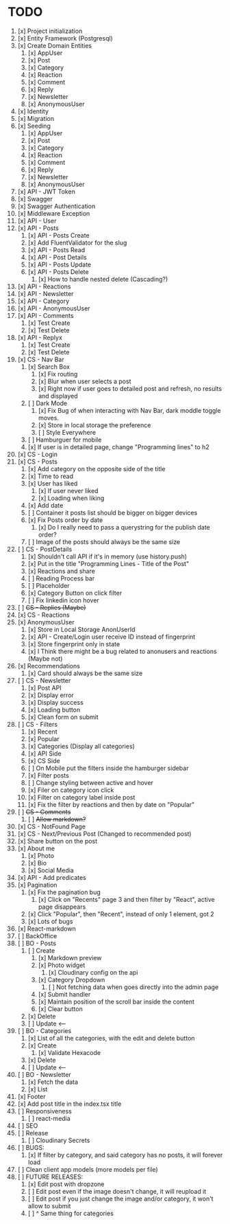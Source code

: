 # TODO

1. [x] Project initialization
2. [x] Entity Framework (Postgresql)
3. [x] Create Domain Entities
   1. [x]  AppUser
   2. [x]  Post
   3. [x]  Category
   4. [x]  Reaction
   5. [x]  Comment
   6. [x]  Reply
   7. [x]  Newsletter
   8. [x]  AnonymousUser
4. [x] Identity
5. [x] Migration
6. [x] Seeding
   1. [x]  AppUser
   2. [x]  Post
   3. [x]  Category
   4. [x]  Reaction
   5. [x]  Comment
   6. [x]  Reply
   7. [x]  Newsletter
   8. [x]  AnonymousUser
7. [x] API - JWT Token
8. [x] Swagger
9. [x] Swagger Authentication
10. [x] Middleware Exception
11. [x] API - User
12. [x] API - Posts
    1.  [x] API - Posts Create
    2.  [x] Add FluentValidator for the slug
    3.  [x] API - Posts Read    
    4.  [x] API - Post Details
    5.  [x] API - Posts Update
    6.  [x] API - Posts Delete
        1.  [x] How to handle nested delete (Cascading?)
13. [x] API - Reactions
14. [x] API - Newsletter
15. [x] API - Category
16. [x] API - AnonymousUser
17. [x] API - Comments
    1.  [x] Test Create
    2.  [x] Test Delete
18. [x] API - Replyx
    1.  [x] Test Create 
    2.  [x] Test Delete
19. [x] CS - Nav Bar
    1.  [x] Search Box
        1.  [x] Fix routing
        2.  [x] Blur when user selects a post 
        3.  [x] Right now if user goes to detailed post and refresh, no results and displayed
    2.  [ ] Dark Mode
        1.  [x] Fix Bug of when interacting with Nav Bar, dark moddle toggle moves.
        2.  [x] Store in local storage the preference
        3.  [ ] Style Everywhere
    3.  [ ] Hamburguer for mobile
    4.  [x] If user is in detailed page, change "Programming lines" to h2
20. [x] CS - Login  
21. [x] CS - Posts
    1.  [x] Add category on the opposite side of the title 
    2.  [x] Time to read
    3.  [x] User has liked
        1.  [x] If user never liked
        2.  [x] Loading when liking
    4.  [x] Add date
    5.  [ ] Container it posts list should be bigger on bigger devices
    6.  [x] Fix Posts order by date
        1.  [x] Do I really need to pass a querystring for the publish date order?
    7.  [ ] Image of the posts should always be the same size
22. [ ] CS - PostDetails
    1.  [x] Shouldn't call API if it's in memory (use history.push)
    2.  [x] Put in the title "Programming Lines - Title of the Post"
    3.  [x] Reactions and share
    4.  [ ] Reading Process bar
    5.  [ ] Placeholder
    6.  [x] Category Button on click filter
    7.  [ ] Fix linkedin icon hover
23. [ ] ~~CS - Replies (Maybe)~~
24. [x] CS - Reactions
25. [x] AnonymousUser 
    1.  [x] Store in Local Storage AnonUserId  
    2.  [x] API - Create/Login user receive ID instead of fingerprint 
    3.  [x] Store fingerprint only in state
    4.  [x] I Think there might be a bug related to anonusers and reactions (Maybe not)
26. [x] Recommendations
    1.  [x] Card should always be the same size
27. [ ] CS - Newsletter
    1.  [x] Post API
    2.  [x] Display error
    3.  [x] Display success
    4.  [x] Loading button
    5.  [x] Clean form on submit
28. [ ] CS - Filters
    1.  [x] Recent
    2.  [x] Popular
    3.  [x] Categories (Display all categories)
    4.  [x] API Side
    5.  [x] CS Side
    6.  [ ] On Mobile put the filters inside the hamburger sidebar
    7.  [x] Filter posts
    8.  [ ] Change styling between active and hover
    9.  [x] Filer on category icon click
    10. [x] Filter on category label inside post
    11. [x] Fix the filter by reactions and then by date on "Popular"
29. [ ] ~~CS - Comments~~
    1.  [ ] ~~Allow markdown?~~
30. [x] CS - NotFound Page
31. [x] CS - Next/Previous Post (Changed to recommended post)
32. [x] Share button on the post
33. [x] About me
    1.  [x] Photo
    2.  [x] Bio
    3.  [x] Social Media
34. [x] API - Add predicates
35. [x] Pagination
    1.  [x] Fix the pagination bug
        1.  [x] Click on "Recents" page 3 and then filter by "React", active page disappears
    2.  [x] Click "Popular", then "Recent", instead of only 1 element, got 2
    3.  [x] Lots of bugs
36. [x] React-markdown
37. [ ] BackOffice
38. [ ] BO - Posts
    1.  [ ] Create
        1.  [x] Markdown preview
        2.  [x] Photo widget
            1.  [x] Cloudinary config on the api
        3.  [x] Category Dropdown
            1.  [ ] Not fetching data when goes directly into the admin page
        4.  [x] Submit handler
        5.  [x] Maintain position of the scroll bar inside the content
        6.  [x] Clear button
    2.  [x] Delete
    3.  [ ] Update <--
39. [ ] BO - Categories
    1.  [x] List of all the categories, with the edit and delete button
    2.  [x] Create
        1.  [x] Validate Hexacode
    3.  [x] Delete
    4.  [ ] Update <--
40. [ ] BO - Newsletter
    1.  [x] Fetch the data
    2.  [x] List
41. [x] Footer
42. [x] Add post title in the index.tsx title
43. [ ] Responsiveness
    1.  [ ] react-media
44. [ ] SEO
45. [ ] Release
    1.  [ ] Cloudinary Secrets
46. [ ] BUGS:
    1.  [x] If filter by category, and said category has no posts, it will forever load 
47. [ ] Clean client app models (more models per file)
48. [ ] FUTURE RELEASES:
    1.  [x] Edit post with dropzone
    2.  [ ] Edit post even if the image doesn't change, it will reupload it
    3.  [ ] Edit post if you just change the image and/or category, it won't allow to submit
    4.  [ ] ^ Same thing for categories
